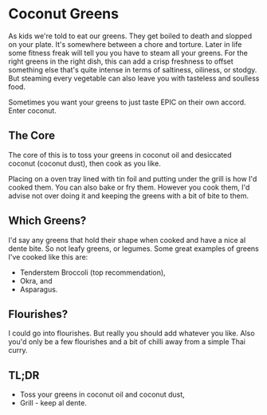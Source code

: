 # Coconut Greens

As kids we're told to eat our greens. They get boiled to death and slopped on
your plate.  It's somewhere between a chore and torture.  Later in life some
fitness freak will tell you you have to steam all your greens.  For the right
greens in the right dish, this can add a crisp freshness to offset something
else that's quite intense in terms of saltiness, oiliness, or stodgy. But
steaming every vegetable can also leave you with tasteless and soulless food.

Sometimes you want your greens to just taste EPIC on their own accord.  Enter
coconut.

## The Core

The core of this is to toss your greens in coconut oil and desiccated coconut
(coconut dust), then cook as you like.

Placing on a oven tray lined with tin foil and putting under the grill is how
I'd cooked them.  You can also bake or fry them.  However you cook them, I'd
advise not over doing it and keeping the greens with a bit of bite to them.

## Which Greens?

I'd say any greens that hold their shape when cooked and have a nice al dente
bite.  So not leafy greens, or legumes.  Some great examples of greens I've
cooked like this are:

- Tenderstem Broccoli (top recommendation),
- Okra, and
- Asparagus.

## Flourishes?

I could go into flourishes.  But really you should add whatever you like.  Also
you'd only be a few flourishes and a bit of chilli away from a simple Thai
curry.

## TL;DR

- Toss your greens in coconut oil and coconut dust,
- Grill - keep al dente.
